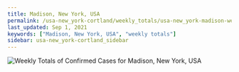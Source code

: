 ```yaml
---
title: Madison, New York, USA
permalink: /usa-new_york-cortland/weekly_totals/usa-new_york-madison-weekly_totals.html
last_updated: Sep 1, 2021
keywords: ["Madison, New York, USA", "weekly totals"]
sidebar: usa-new_york-cortland_sidebar
---
```


![Weekly Totals of Confirmed Cases for Madison, New York, USA](/covid_tracker/images/graphs/usa-new_york-madison-weekly_totals_graph.png)
